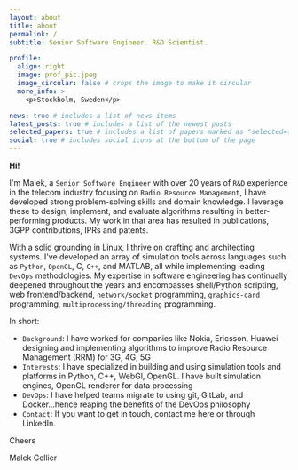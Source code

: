 ```yaml
---
layout: about
title: about
permalink: /
subtitle: Senior Software Engineer. R&D Scientist.

profile:
  align: right
  image: prof_pic.jpeg
  image_circular: false # crops the image to make it circular
  more_info: >
    <p>Stockholm, Sweden</p>

news: true # includes a list of news items
latest_posts: true # includes a list of the newest posts
selected_papers: true # includes a list of papers marked as "selected={true}"
social: true # includes social icons at the bottom of the page
---
```


**Hi!**

I'm Malek, a ``Senior Software Engineer`` with over 20 years of ``R&D`` experience in the telecom industry focusing on ``Radio Resource Management``, I have developed strong problem-solving skills and domain knowledge. I leverage these to design, implement, and evaluate algorithms resulting in better-performing products. My work in that area has resulted in publications, 3GPP contributions, IPRs and patents.

With a solid grounding in Linux, I thrive on crafting and architecting systems. I've developed an array of simulation tools across languages such as ``Python``, ``OpenGL``, C, ``C++``, and MATLAB, all while implementing leading ``DevOps`` methodologies. My expertise in software engineering has continually deepened throughout the years and encompasses shell/Python scripting, web frontend/backend, ``network/socket`` programming, ``graphics-card`` programming, ``multiprocessing/threading`` programming.

In short:

- ``Background``: I have worked for companies like Nokia, Ericsson, Huawei designing and implementing algorithms to improve Radio Resource Management (RRM) for 3G, 4G, 5G
- ``Interests``: I have specialized in building and using simulation tools and platforms in Python, C++, WebGl, OpenGL. I have built simulation engines, OpenGL renderer for data processing
- ``DevOps``: I have helped teams migrate to using git, GitLab, and Docker...hence reaping the benefits of the DevOps philosophy
- ``Contact``: If you want to get in touch, contact me here or through LinkedIn.

Cheers

Malek Cellier
